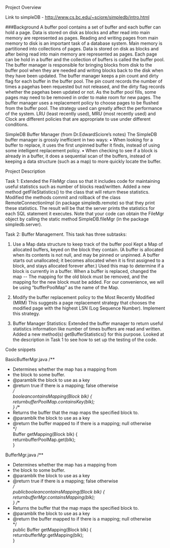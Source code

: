 
Project Overview


Link to simpleDB - 
http://www.cs.bc.edu/~sciore/simpledb/intro.html

###Background
A buffer pool contains a set of buffer and each buffer can hold a page. Data is stored on disk as blocks and after read into main memory are represented as pages. Reading and writing pages from main memory to disk is an important task of a database system.  Main memory is partitioned into collections of pages. Data is stored on disk as blocks and after being read into main memory are represented as pages. Each page can be hold in a buffer and the collection of buffers is called the buffer pool. The buffer manager is responsible for bringing blocks from disk to the buffer pool when they are needed and writing blocks back to the disk when they have been updated.  The buffer manager keeps a pin count and dirty flag for each buffer in the buffer pool.  The pin count records the number of times a pagehas been requested but not released, and the dirty flag records whether the pagehas been updated or not.  As the buffer pool fills, some pages may need to be removed in order to make room for new pages. The buffer manager uses a replacement policy to choose pages to be flushed from the buffer pool.  The strategy used can greatly affect the performance of the system. LRU (least recently used), MRU (most recently used) and Clock are different policies that are appropriate to use under different conditions.

SimpleDB  Buffer Manager (from Dr.EdwardSciore’s notes)
The SimpleDB buffer manager is grossly inefficient in two ways: 
•	When looking for a buffer to replace, it uses the first unpinned buffer it finds, instead of using some intelligent replacement policy. 
•	When checking to see if a block is already in a buffer, it does a sequential scan of the buffers, instead of keeping a data structure (such as a map) to more quickly locate the buffer. 

Project Description

Task 1: Extended the FileMgr class so that it includes code for maintaining useful statistics such as number of blocks read/written. Added a new method getFileStatistics() to the class that will return these statistics. Modified the methods commit and rollback of the class RemoteConnectionImpl (in package simpledb.remote) so that they print these statistics. The result will be that the server prints the statistics for each SQL statement it executes. Note that your code can obtain the FileMgr object by calling the static method SimpleDB.fileMgr (in the package simpledb.server).


Task 2: Buffer Management. This task has three subtasks: 
1.	Use a Map data structure to keep track of the buffer pool
Kept a Map of allocated buffers, keyed on the block they contain.  (A buffer is allocated when its contents is not null, and may be pinned or unpinned.  A buffer starts out unallocated; it becomes allocated when it is first assigned to a block, and stays allocated forever after.)  Used this map to determine if a block is currently in a buffer.  When a buffer is replaced, changed the map -- The mapping for the old block must be removed, and the mapping for the new block must be added.  For our convenience, we will be using “bufferPoolMap” as the name of the Map. 


2.	Modify the buffer replacement policy to the Most Recently Modified (MRM)
This suggests a page replacement strategy that chooses the modified page with the highest LSN (Log Sequence Number). Implement this strategy.
   
3.	Buffer Manager Statistics: 
Extended the buffer manager to return useful statistics information like number of times buffers are read and written. Added a new method(s) getBufferStatistics() for this purpose. Looked at the description in Task 1 to see how to set up the testing of the code.



Code snippets 	

BasicBufferMgr.java 
/**  
* Determines whether the map has a mapping from  
* the block to some buffer.  
* @paramblk the block to use as a key  
* @return true if there is a mapping; false otherwise  
*/  
booleancontainsMapping(Block blk) {  
returnbufferPoolMap.containsKey(blk);  
} 
/**  
* Returns the buffer that the map maps the specified block to.  
* @paramblk the block to use as a key  
* @return the buffer mapped to if there is a mapping; null otherwise  
*/  
Buffer getMapping(Block blk) {  
returnbufferPoolMap.get(blk);  
} 

BufferMgr.java 
/**  
* Determines whether the map has a mapping from  
* the block to some buffer.  
* @paramblk the block to use as a key  
* @return true if there is a mapping; false otherwise  
*/  
publicbooleancontainsMapping(Block blk) {  
returnbufferMgr.containsMapping(blk);  
} 
/**  
* Returns the buffer that the map maps the specified block to.  
* @paramblk the block to use as a key  
* @return the buffer mapped to if there is a mapping; null otherwise  
*/  
public Buffer getMapping(Block blk) {  
returnbufferMgr.getMapping(blk);  
}  
